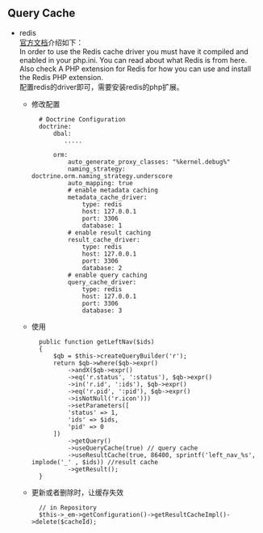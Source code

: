 ## Query Cache
- redis  
	[官方文档](http://docs.doctrine-project.org/projects/doctrine-orm/en/latest/reference/caching.html#redis)介绍如下：  
	In order to use the Redis cache driver you must have it compiled and enabled in your php.ini. You can read about what Redis is from here. Also check A PHP extension for Redis for how you can use and install the Redis PHP extension.   
	配置redis的driver即可，需要安装redis的php扩展。

	- 修改配置
	
			# Doctrine Configuration
			doctrine:
			    dbal:
			       .....
			
			    orm:
			        auto_generate_proxy_classes: "%kernel.debug%"
			        naming_strategy: doctrine.orm.naming_strategy.underscore
			        auto_mapping: true
			        # enable metadata caching 
			        metadata_cache_driver:
			            type: redis
			            host: 127.0.0.1
			            port: 3306
			            database: 1
			        # enable result caching
			        result_cache_driver:
			            type: redis
			            host: 127.0.0.1
			            port: 3306
			            database: 2
			        # enable query caching 
			        query_cache_driver:
			            type: redis
			            host: 127.0.0.1
			            port: 3306
			            database: 3
	- 使用
	
			public function getLeftNav($ids)
		    {
		        $qb = $this->createQueryBuilder('r');
		        return $qb->where($qb->expr()
		            ->andX($qb->expr()
		            ->eq('r.status', ':status'), $qb->expr()
		            ->in('r.id', ':ids'), $qb->expr()
		            ->eq('r.pid', ':pid'), $qb->expr()
		            ->isNotNull('r.icon')))
		            ->setParameters([
		            'status' => 1,
		            'ids' => $ids,
		            'pid' => 0
		        ])
		            ->getQuery()
		            ->useQueryCache(true) // query cache
		            ->useResultCache(true, 86400, sprintf('left_nav_%s', implode('_' , $ids)) //result cache
		            ->getResult();
		    }
	- 更新或者删除时，让缓存失效
	
    		// in Repository
    		$this->_em->getConfiguration()->getResultCacheImpl()->delete($cacheId);